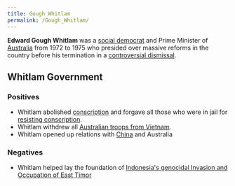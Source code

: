 ```yaml
---
title: Gough Whitlam
permalink: /Gough_Whitlam/
---
```


**Edward Gough Whitlam** was a [social
democrat](Social_Democracy.md "wikilink") and Prime Minister of
[Australia](Australia.md "wikilink") from 1972 to 1975 who presided over
massive reforms in the country before his termination in a
[controversial
dismissal](Australian_Constitutional_Crisis_(1975).md "wikilink").

## Whitlam Government

### Positives

- Whitlam abolished [conscription](conscription.md "wikilink") and forgave
  all those who were in jail for [resisting
  conscription](Anti-Conscription_Movements.md "wikilink").
- Whitlam withdrew all [Australian troops from
  Vietnam](Vietnam_War.md "wikilink").
- Whitlam opened up relations with [China](China.md "wikilink") and
  Australia

### Negatives

- Whitlam helped lay the foundation of [Indonesia's genocidal Invasion
  and Occupation of East
  Timor](Indonesian_Invasion_of_East_Timor.md "wikilink")